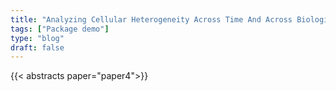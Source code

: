```yaml
---
title: "Analyzing Cellular Heterogeneity Across Time And Across Biological Interventions***"
tags: ["Package demo"]
type: "blog"
draft: false
---
```


{{< abstracts paper="paper4">}}


